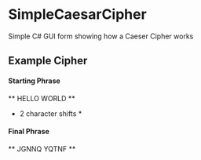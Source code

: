 # SimpleCaesarCipher

Simple C# GUI form showing how a Caeser Cipher works

## Example Cipher

#### Starting Phrase
** HELLO WORLD **
* 2 character shifts *
#### Final Phrase
** JGNNQ YQTNF **
